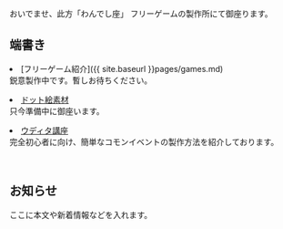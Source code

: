 <link rel="stylesheet" href="assets/css/custom.css">
おいでませ、此方「わんでし座」  
フリーゲームの製作所にて御座ります。

  <div>
    <h2>端書き</h2>  
    <p><li>[フリーゲーム紹介]({{ site.baseurl }}pages/games.md)</li>
    鋭意製作中です。暫しお待ちください。</p>
    <p><li><a href="https://onedeshiza.github.io/game_woven-scroll/blob/d8dbe3262d2951e1842ad35b7d2826f100dc9127/pages/dot-assets.md">ドット絵素材</a></li>
    只今準備中に御座います。</p>
    <p><li><a href="https://onedeshiza.github.io/game_woven-scroll/blob/d8dbe3262d2951e1842ad35b7d2826f100dc9127/pages/tutorials.md">ウディタ講座</a></li>
    完全初心者に向け、簡単なコモンイベントの製作方法を紹介しております。</p>
    <br>
    <h2>お知らせ</h2>
    <p>ここに本文や新着情報などを入れます。</p>
  </div>
